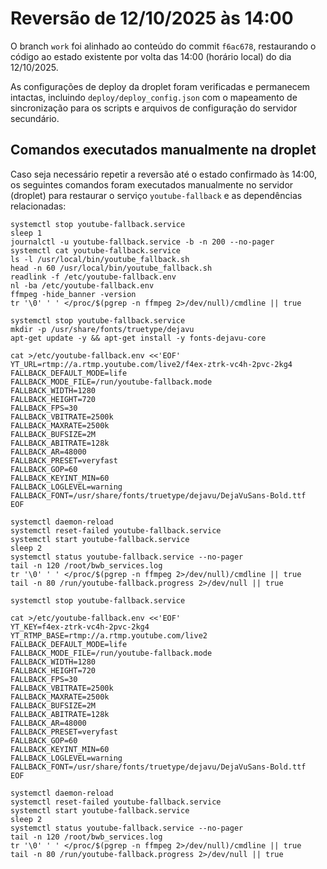 # Reversão de 12/10/2025 às 14:00

O branch `work` foi alinhado ao conteúdo do commit `f6ac678`, restaurando o código ao estado existente por volta das 14:00 (horário local) do dia 12/10/2025.

As configurações de deploy da droplet foram verificadas e permanecem intactas, incluindo `deploy/deploy_config.json` com o mapeamento de sincronização para os scripts e arquivos de configuração do servidor secundário.

## Comandos executados manualmente na droplet
Caso seja necessário repetir a reversão até o estado confirmado às 14:00, os seguintes comandos foram executados manualmente no servidor (droplet) para restaurar o serviço `youtube-fallback` e as dependências relacionadas:

```
systemctl stop youtube-fallback.service
sleep 1
journalctl -u youtube-fallback.service -b -n 200 --no-pager
systemctl cat youtube-fallback.service
ls -l /usr/local/bin/youtube_fallback.sh
head -n 60 /usr/local/bin/youtube_fallback.sh
readlink -f /etc/youtube-fallback.env
nl -ba /etc/youtube-fallback.env
ffmpeg -hide_banner -version
tr '\0' ' ' </proc/$(pgrep -n ffmpeg 2>/dev/null)/cmdline || true

systemctl stop youtube-fallback.service
mkdir -p /usr/share/fonts/truetype/dejavu
apt-get update -y && apt-get install -y fonts-dejavu-core

cat >/etc/youtube-fallback.env <<'EOF'
YT_URL=rtmp://a.rtmp.youtube.com/live2/f4ex-ztrk-vc4h-2pvc-2kg4
FALLBACK_DEFAULT_MODE=life
FALLBACK_MODE_FILE=/run/youtube-fallback.mode
FALLBACK_WIDTH=1280
FALLBACK_HEIGHT=720
FALLBACK_FPS=30
FALLBACK_VBITRATE=2500k
FALLBACK_MAXRATE=2500k
FALLBACK_BUFSIZE=2M
FALLBACK_ABITRATE=128k
FALLBACK_AR=48000
FALLBACK_PRESET=veryfast
FALLBACK_GOP=60
FALLBACK_KEYINT_MIN=60
FALLBACK_LOGLEVEL=warning
FALLBACK_FONT=/usr/share/fonts/truetype/dejavu/DejaVuSans-Bold.ttf
EOF

systemctl daemon-reload
systemctl reset-failed youtube-fallback.service
systemctl start youtube-fallback.service
sleep 2
systemctl status youtube-fallback.service --no-pager
tail -n 120 /root/bwb_services.log
tr '\0' ' ' </proc/$(pgrep -n ffmpeg 2>/dev/null)/cmdline || true
tail -n 80 /run/youtube-fallback.progress 2>/dev/null || true

systemctl stop youtube-fallback.service

cat >/etc/youtube-fallback.env <<'EOF'
YT_KEY=f4ex-ztrk-vc4h-2pvc-2kg4
YT_RTMP_BASE=rtmp://a.rtmp.youtube.com/live2
FALLBACK_DEFAULT_MODE=life
FALLBACK_MODE_FILE=/run/youtube-fallback.mode
FALLBACK_WIDTH=1280
FALLBACK_HEIGHT=720
FALLBACK_FPS=30
FALLBACK_VBITRATE=2500k
FALLBACK_MAXRATE=2500k
FALLBACK_BUFSIZE=2M
FALLBACK_ABITRATE=128k
FALLBACK_AR=48000
FALLBACK_PRESET=veryfast
FALLBACK_GOP=60
FALLBACK_KEYINT_MIN=60
FALLBACK_LOGLEVEL=warning
FALLBACK_FONT=/usr/share/fonts/truetype/dejavu/DejaVuSans-Bold.ttf
EOF

systemctl daemon-reload
systemctl reset-failed youtube-fallback.service
systemctl start youtube-fallback.service
sleep 2
systemctl status youtube-fallback.service --no-pager
tail -n 120 /root/bwb_services.log
tr '\0' ' ' </proc/$(pgrep -n ffmpeg 2>/dev/null)/cmdline || true
tail -n 80 /run/youtube-fallback.progress 2>/dev/null || true
```
